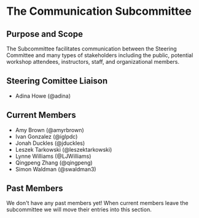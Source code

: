 # The Communication Subcommittee

## Purpose and Scope

The Subcommittee facilitates communication between the Steering
Committee and many types of stakeholders including the public,
potential workshop attendees, instructors, staff, and organizational
members.

## Steering Comittee Liaison

* Adina Howe (@adina)

## Current Members

* Amy Brown (@amyrbrown)
* Ivan Gonzalez (@iglpdc)
* Jonah Duckles (@jduckles)
* Leszek Tarkowski (@leszektarkowski)
* Lynne Williams (@LJWilliams)
* Qingpeng Zhang (@qingpeng)
* Simon Waldman (@swaldman3)

## Past Members

We don't have any past members yet!  When current members leave the
subcommittee we will move their entries into this section.
